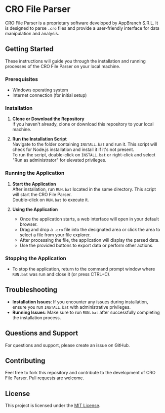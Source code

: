 # CRO File Parser

CRO File Parser is a proprietary software developed by AppBranch S.R.L. It is designed to parse `.cro` files and provide a user-friendly interface for data manipulation and analysis.

## Getting Started

These instructions will guide you through the installation and running processes of the CRO File Parser on your local machine.

### Prerequisites

- Windows operating system
- Internet connection (for initial setup)

### Installation

1. **Clone or Download the Repository**  
   If you haven't already, clone or download this repository to your local machine.

2. **Run the Installation Script**  
   Navigate to the folder containing `INSTALL.bat` and run it. This script will check for Node.js installation and install it if it's not present.  
   To run the script, double-click on `INSTALL.bat` or right-click and select "Run as administrator" for elevated privileges.

### Running the Application

1. **Start the Application**  
   After installation, run `RUN.bat` located in the same directory. This script will start the CRO File Parser.  
   Double-click on `RUN.bat` to execute it.

2. **Using the Application**  
   - Once the application starts, a web interface will open in your default browser.
   - Drag and drop a `.cro` file into the designated area or click the area to select a file from your file explorer.
   - After processing the file, the application will display the parsed data.
   - Use the provided buttons to export data or perform other actions.

### Stopping the Application

- To stop the application, return to the command prompt window where `RUN.bat` was run and close it (or press CTRL+C).

## Troubleshooting

- **Installation Issues**: If you encounter any issues during installation, ensure you run `INSTALL.bat` with administrative privileges.
- **Running Issues**: Make sure to run `RUN.bat` after successfully completing the installation process.

## Questions and Support

For questions and support, please create an issue on GitHub.

## Contributing

Feel free to fork this repository and contribute to the development of CRO File Parser. Pull requests are welcome.

## License

This project is licensed under the [MIT License](LICENSE).
